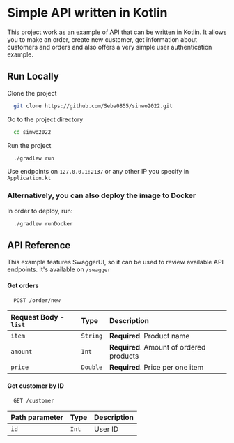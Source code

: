 # Simple API written in Kotlin
This project work as an example of API that can be written in Kotlin. It allows you to make an order, create new customer, get information about customers and orders and also offers a very simple user authentication example.

## Run Locally

Clone the project

```bash
  git clone https://github.com/Seba0855/sinwo2022.git
```

Go to the project directory

```bash
  cd sinwo2022
```

Run the project

```bash
  ./gradlew run
```

Use endpoints on `127.0.0.1:2137` or any other IP you specify in `Application.kt`

### Alternatively, you can also deploy the image to Docker

In order to deploy, run:
```bash
  ./gradlew runDocker
```


## API Reference

This example features SwaggerUI, so it can be used to review available API endpoints. It's available on `/swagger`

#### Get orders

```http
  POST /order/new
```

| Request Body - `list` | Type     | Description   |
| :-------- | :------- | :-------------------------------- |
| `item` | `String` | **Required**. Product name |
| `amount` | `Int` | **Required**. Amount of ordered products |
| `price` | `Double` | **Required**. Price per one item |

#### Get customer by ID

```http
  GET /customer
```
| Path parameter | Type     | Description    |
| :-------- | :------- | :-------------------------------- |
| `id` | `Int` | User ID |

